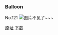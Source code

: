 ### Balloon
No.121
![图片不见了~~~](https://imgs.xkcd.com/comics/balloon.png)

[原址](https://xkcd.com//121) [下载](https://imgs.xkcd.com/comics/balloon.png)

